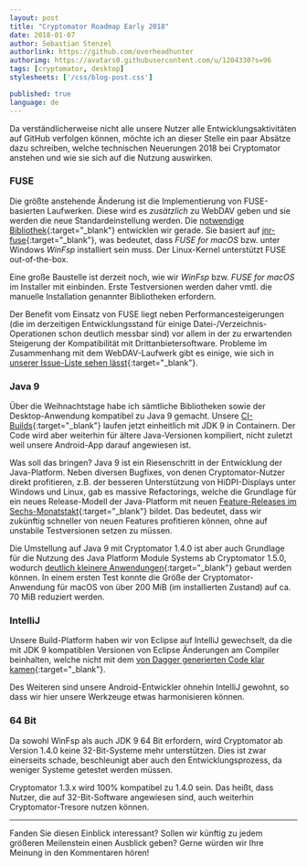```yaml
---
layout: post
title: "Cryptomator Roadmap Early 2018"
date: 2018-01-07
author: Sebastian Stenzel
authorlink: https://github.com/overheadhunter
authorimg: https://avatars0.githubusercontent.com/u/1204330?s=96
tags: [cryptomator, desktop]
stylesheets: ['/css/blog-post.css']

published: true
language: de
---
```

Da verständlicherweise nicht alle unsere Nutzer alle Entwicklungsaktivitäten auf GitHub verfolgen können, möchte ich an dieser Stelle ein paar Absätze dazu schreiben, welche technischen Neuerungen 2018 bei Cryptomator anstehen und wie sie sich auf die Nutzung auswirken.

### FUSE
Die größte anstehende Änderung ist die Implementierung von FUSE-basierten Laufwerken. Diese wird es _zusätzlich_ zu WebDAV geben und sie werden die neue Standardeinstellung werden. Die [notwendige Bibliothek](https://github.com/cryptomator/fuse-nio-adapter){:target="_blank"} entwicklen wir gerade. Sie basiert auf [jnr-fuse](https://github.com/SerCeMan/jnr-fuse){:target="_blank"}, was bedeutet, dass _FUSE for macOS_ bzw. unter Windows _WinFsp_ installiert sein muss. Der Linux-Kernel unterstützt FUSE out-of-the-box.

Eine große Baustelle ist derzeit noch, wie wir _WinFsp_ bzw. _FUSE for macOS_ im Installer mit einbinden. Erste Testversionen werden daher vmtl. die manuelle Installation genannter Bibliotheken erfordern.

Der Benefit vom Einsatz von FUSE liegt neben Performancesteigerungen (die im derzeitigen Entwicklungsstand für einige Datei-/Verzeichnis-Operationen schon deutlich messbar sind) vor allem in der zu erwartenden Steigerung der Kompatibilität mit Drittanbietersoftware. Probleme im Zusammenhang mit dem WebDAV-Laufwerk gibt es einige, wie sich in [unserer Issue-Liste sehen lässt](https://github.com/cryptomator/cryptomator/issues?q=is%3Aopen+is%3Aissue+label%3Amisc%3Awebdav){:target="_blank"}.

### Java 9
Über die Weihnachtstage habe ich sämtliche Bibliotheken sowie der Desktop-Anwendung kompatibel zu Java 9 gemacht. Unsere [CI-Builds](https://travis-ci.org/cryptomator/){:target="_blank"} laufen jetzt einheitlich mit JDK 9 in Containern. Der Code wird aber weiterhin für ältere Java-Versionen kompiliert, nicht zuletzt weil unsere Android-App darauf angewiesen ist.

Was soll das bringen? Java 9 ist ein Riesenschritt in der Entwicklung der Java-Platform. Neben diversen Bugfixes, von denen Cryptomator-Nutzer direkt profitieren, z.B. der besseren Unterstützung von HiDPI-Displays unter Windows und Linux, gab es massive Refactorings, welche die Grundlage für ein neues Release-Modell der Java-Platform mit neuen [Feature-Releases im Sechs-Monatstakt](https://blogs.oracle.com/java-platform-group/faster-and-easier-use-and-redistribution-of-java-se){:target="_blank"} bildet. Das bedeutet, dass wir zukünftig schneller von neuen Features profitieren können, ohne auf unstabile Testversionen setzen zu müssen.

Die Umstellung auf Java 9 mit Cryptomator 1.4.0 ist aber auch Grundlage für die Nutzung des Java Platform Module Systems ab Cryptomator 1.5.0, wodurch [deutlich kleinere Anwendungen](http://openjdk.java.net/jeps/275){:target="_blank"} gebaut werden können. In einem ersten Test konnte die Größe der Cryptomator-Anwendung für macOS von über 200 MiB (im installierten Zustand) auf ca. 70 MiB reduziert werden.

### IntelliJ
Unsere Build-Platform haben wir von Eclipse auf IntelliJ gewechselt, da die mit JDK 9 kompatiblen Versionen von Eclipse Änderungen am Compiler beinhalten, welche nicht mit dem [von Dagger generierten Code klar kamen](https://github.com/google/dagger/issues/949){:target="_blank"}.

Des Weiteren sind unsere Android-Entwickler ohnehin IntelliJ gewohnt, so dass wir hier unsere Werkzeuge etwas harmonisieren können.

### 64 Bit
Da sowohl WinFsp als auch JDK 9 64 Bit erfordern, wird Cryptomator ab Version 1.4.0 keine 32-Bit-Systeme mehr unterstützen. Dies ist zwar einerseits schade, beschleunigt aber auch den Entwicklungsprozess, da weniger Systeme getestet werden müssen.

Cryptomator 1.3.x wird 100% kompatibel zu 1.4.0 sein. Das heißt, dass Nutzer, die auf 32-Bit-Software angewiesen sind, auch weiterhin Cryptomator-Tresore nutzen können.

---

Fanden Sie diesen Einblick interessant? Sollen wir künftig zu jedem größeren Meilenstein einen Ausblick geben? Gerne würden wir Ihre Meinung in den Kommentaren hören!
